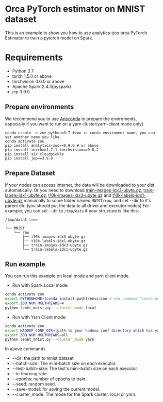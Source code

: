 # Orca PyTorch estimator on MNIST dataset

This is an example to show you how to use analytics-zoo orca PyTorch Estimator to train a pytorch model on Spark.

# Requirements
* Python 3.7
* torch 1.5.0 or above
* torchvision 0.6.0 or above
* Apache Spark 2.4.3(pyspark)
* jep 3.9.0

## Prepare environments
We recommend you to use [Anaconda](https://www.anaconda.com/distribution/#linux) to prepare the enviroments, especially if you want to run on a yarn cluster(yarn-client mode only).
```
conda create -n zoo python=3.7 #zoo is conda enviroment name, you can set another name you like.
conda activate zoo
pip install analytics-zoo==0.9.0 # or above
pip install torch==1.7.1 torchvision==0.8.2
pip install six cloudpickle
pip install jep==3.9.0
```

## Prepare Dataset
If your nodes can access internet, the data will be downloaded to your dist automatically. Or you need to download
[train-images-idx3-ubyte.gz](http://yann.lecun.com/exdb/mnist/train-images-idx3-ubyte.gz), [train-labels-idx1-ubyte.gz](http://yann.lecun.com/exdb/mnist/train-labels-idx1-ubyte.gz), [t10k-images-idx3-ubyte.gz](http://yann.lecun.com/exdb/mnist/t10k-images-idx3-ubyte.gz) and [t10k-labels-idx1-ubyte.gz](http://yann.lecun.com/exdb/mnist/t10k-labels-idx1-ubyte.gz) manumally to some folder named `MNIST/raw`, and set --dir to it's parent dir. (you should put the data to all driver and executor nodes)
For example, you can set --dir to `/tmp/data` if your structure is like this:
```
/tmp/data$ tree
.
└── MNIST
    └── raw
        ├── t10k-images-idx3-ubyte.gz
        ├── t10k-labels-idx1-ubyte.gz
        ├── train-images-idx3-ubyte.gz
        └── train-labels-idx1-ubyte.gz
```

## Run example
You can run this example on local mode and yarn client mode.

- Run with Spark Local mode:
```bash
conda activate zoo
export PYTHONHOME=[conda install path]/envs/zoo # use command "conda env list" to find the path of PYTHONEHOME.
export ZOO_NUM_MKLTHREADS=4
python lenet_mnist.py --cluster_mode local
```

- Run with Yarn Client mode:
```bash
conda activate zoo
export HADOOP_CONF_DIR=[path to your hadoop conf directory which has yarn-site.xml]
export ZOO_NUM_MKLTHREADS=all
python lenet_mnist.py --cluster_mode yarn
```

In above commands
* --dir: the path to mnist dataset
* --batch-size: The mini-batch size on each executor.
* --test-batch-size: The test's mini-batch size on each executor.
* --lr: learning rate.
* --epochs: number of epochs to train.
* --seed: random seed.
* --save-model: for saving the current model.
* --cluster_mode: The mode for the Spark cluster. local or yarn.
